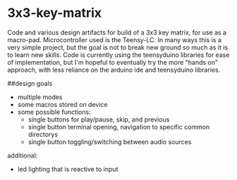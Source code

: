 # 3x3-key-matrix
Code and various design artifacts for build of a 3x3 key matrix, for use as a macro-pad. Microcontroller used is the Teensy-LC. In many ways this is a very simple project, but the goal is not to break new ground so much as it is to learn new skills. Code is currently using the teensyduino libraries for ease of implementation, but I'm hopeful to eventually try the more "hands on" approach, with less reliance on the arduino ide and teensyduino libraries.

##design goals
- multiple modes
- some macros stored on device
- some possible functions:
  - single buttons for play/pause, skip, and previous
  - single button terminal opening, navigation to specific common directorys
  - single button toggling/switching between audio sources

additional:
  - led lighting that is reactive to input
